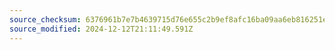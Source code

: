 ```yaml
---
source_checksum: 6376961b7e7b4639715d76e655c2b9ef8afc16ba09aa6eb816251eae0c8691a2
source_modified: 2024-12-12T21:11:49.591Z
---
```


